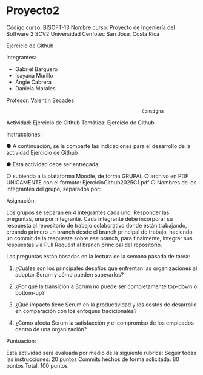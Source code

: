# Proyecto2

Código curso: BISOFT-13
Nombre curso: Proyecto de Ingeniería del Software 2 SCV2
Universidad Cenfotec
San José, Costa Rica

Ejercicio de Github

Integrantes:
- Gabriel Barquero
- Isayana Murillo
- Angie Cabrera
- Daniela Morales

Profesor: Valentin Secades


                                                      Consigna
Actividad: Ejercicio de Github
Temática: Ejercicio de Github

Instrucciones:

● A continuación, se le comparte las indicaciones para el desarrollo de la actividad Ejercicio de Github

● Esta actividad debe ser entregada:

  ○ subiendo a la plataforma Moodle, de forma GRUPAL
  ○ archivo en PDF UNICAMENTE con el formato:  EjercicioGithub2025C1.pdf
  ○ Nombres de los integrantes del grupo, separados por:

Asignación:

Los grupos se separan en 4 integrantes cada uno. Responder las preguntas, una por integrante. Cada integrante debe incorporar su respuesta al repositorio de
trabajo colaborativo donde están trabajando, creando primero un branch desde el branch principal de trabajo, haciendo un commit de la respuesta sobre ese branch,
para finalmente, integrar sus respuestas vía Pull Request al branch principal del repositorio.

Las preguntas están basadas en la lectura de la semana pasada de tarea:
  1. ¿Cuáles son los principales desafíos que enfrentan las organizaciones al adoptar Scrum y cómo pueden superarlos?
     
  2. ¿Por qué la transición a Scrum no puede ser completamente top-down o bottom-up?

  3. ¿Qué impacto tiene Scrum en la productividad y los costos de desarrollo en comparación con los enfoques tradicionales?
     
  4. ¿Cómo afecta Scrum la satisfacción y el compromiso de los empleados dentro de una organización?

Puntuación:

Esta actividad será evaluada por medio de la siguiente rúbrica:
Seguir todas las instrucciones: 20 puntos
Commits hechos de forma solicitada: 80 puntos
Total: 100 puntos
